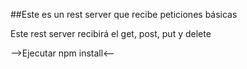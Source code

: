 ##Este es un rest server que recibe peticiones básicas

Este rest server recibirá el get, post, put y delete

-->Ejecutar npm install<--